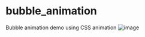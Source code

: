# bubble_animation

Bubble animation demo using CSS animation
![image](https://user-images.githubusercontent.com/28953838/225082198-a831a42c-78a6-462d-9149-c23999ffe7f7.png)
